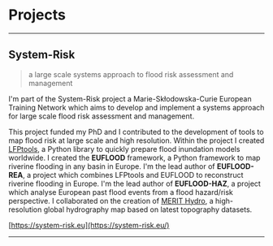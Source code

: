 # Projects

---

## System-Risk

>a large scale systems approach to flood risk assessment and management

I'm part of the System-Risk project a Marie-Skłodowska-Curie European Training Network which
aims to develop and implement a systems approach for large scale flood risk assessment and management.

This project funded my PhD and I contributed to the development of tools to map flood risk at large scale and high resolution. 
Within the project I created [LFPtools](https://github.com/jsosa/LFPtools), 
a Python library to quickly prepare flood inundation models worldwide. I created the **EUFLOOD** framework, a Python framework 
to map riverine flooding in any basin in Europe. I'm the lead author of **EUFLOOD-REA**, a project which combines LFPtools and EUFLOOD to reconstruct 
riverine flooding in Europe. I'm the lead author of **EUFLOOD-HAZ**, a project which analyse European past flood events from a 
flood hazard/risk perspective. I collaborated on the creation of 
[MERIT Hydro](http://hydro.iis.u-tokyo.ac.jp/~yamadai/MERIT_Hydro), a high-resolution global hydrography map based 
on latest topography datasets.

[https://system-risk.eu](https://system-risk.eu/)

---
